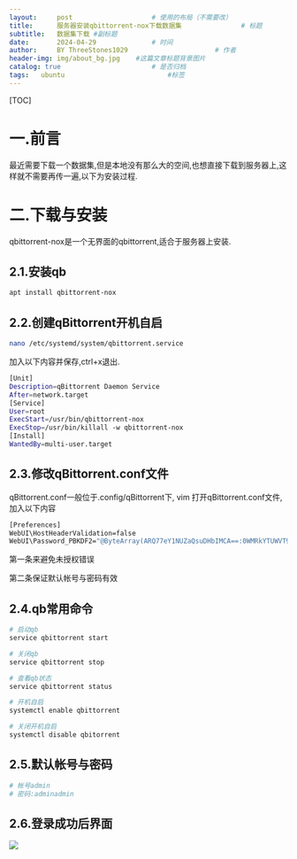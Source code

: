 ```yaml
---
layout:     post   				    # 使用的布局（不需要改）
title:      服务器安装qbittorrent-nox下载数据集 				# 标题 
subtitle:   数据集下载 #副标题
date:       2024-04-29 				# 时间
author:     BY ThreeStones1029 						# 作者
header-img: img/about_bg.jpg 	#这篇文章标题背景图片
catalog: true 						# 是否归档
tags:	ubuntu							#标签
---
```




[TOC]

# 一.前言

最近需要下载一个数据集,但是本地没有那么大的空间,也想直接下载到服务器上,这样就不需要再传一遍,以下为安装过程.

# 二.下载与安装

qbittorrent-nox是一个无界面的qbittorrent,适合于服务器上安装.

## 2.1.安装qb

~~~bash
apt install qbittorrent-nox
~~~

## 2.2.创建qBittorrent开机自启

~~~bash
nano /etc/systemd/system/qbittorrent.service
~~~

加入以下内容并保存,ctrl+x退出.

~~~bash
[Unit]
Description=qBittorrent Daemon Service
After=network.target
[Service]
User=root
ExecStart=/usr/bin/qbittorrent-nox
ExecStop=/usr/bin/killall -w qbittorrent-nox
[Install]
WantedBy=multi-user.target
~~~

## 2.3.修改qBittorrent.conf文件

qBittorrent.conf一般位于.config/qBittorrent下, vim 打开qBittorrent.conf文件,加入以下内容

~~~bash
[Preferences] 
WebUI\HostHeaderValidation=false
WebUI\Password_PBKDF2="@ByteArray(ARQ77eY1NUZaQsuDHbIMCA==:0WMRkYTUWVT9wVvdDtHAjU9b3b7uB8NR1Gur2hmQCvCDpm39Q+PsJRJPaCU51dEiz+dTzh8qbPsL8WkFljQYFQ==)",
~~~

第一条来避免未授权错误

第二条保证默认帐号与密码有效

## 2.4.qb常用命令

~~~bash
# 启动qb
service qbittorrent start

# 关闭qb
service qbittorrent stop

# 查看qb状态
service qbittorrent status

# 开机自启
systemctl enable qbittorrent

# 关闭开机自启
systemctl disable qbitorrent
~~~

## 2.5.默认帐号与密码

~~~bash
# 帐号admin
# 密码:adminadmin
~~~

## 2.6.登录成功后界面

![](https://cdn.jsdelivr.net/gh/ThreeStones1029/blogimages/img/202404291519846.png)